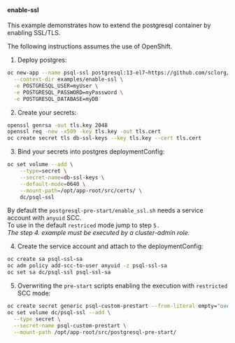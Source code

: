 #### enable-ssl

This example demonstrates how to extend the postgresql container by enabling SSL/TLS.  

The following instructions assumes the use of OpenShift.  

1. Deploy postgres:  
```bash
oc new-app --name psql-ssl postgresql:13-el7~https://github.com/sclorg/postgresql-container.git \
  --context-dir examples/enable-ssl \
  -e POSTGRESQL_USER=myUser \
  -e POSTGRESQL_PASSWORD=myPassword \
  -e POSTGRESQL_DATABASE=myDB
```

2. Create your secrets:  
```bash
openssl genrsa -out tls.key 2048
openssl req -new -x509 -key tls.key -out tls.cert
oc create secret tls db-ssl-keys --key tls.key --cert tls.cert
```

3. Bind your secrets into postgres deploymentConfig:  
```bash
oc set volume --add \
    --type=secret \
    --secret-name=db-ssl-keys \
    --default-mode=0640 \
    --mount-path=/opt/app-root/src/certs/ \
    dc/psql-ssl
```

By default the `postgresql-pre-start/enable_ssl.sh` needs a service account with `anyuid` SCC.  
To use in the default `restriced` mode jump to step `5.`  
_The step 4. example must be executed by a cluster-admin role._  
  
4. Create the service account and attach to the deploymentConfig:  
```bash
oc create sa psql-ssl-sa
oc adm policy add-scc-to-user anyuid -z psql-ssl-sa
oc set sa dc/psql-ssl psql-ssl-sa
```
  
5. Overwriting the `pre-start` scripts enabling the execution with `restricted` SCC mode:  
```bash
oc create secret generic psql-custom-prestart --from-literal empty="overwriting-prestart"
oc set volume dc/psql-ssl --add \
  --type secret \
  --secret-name psql-custom-prestart \
  --mount-path /opt/app-root/src/postgresql-pre-start/
```
